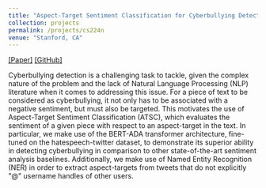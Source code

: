 ```yaml
---
title: "Aspect-Target Sentiment Classification for Cyberbullying Detection"
collection: projects
permalink: /projects/cs224n
venue: "Stanford, CA"
---  
```

[[Paper]](https://sharanramjee.github.io/files/cs224n.pdf)
[[GitHub]](https://github.com/sharanramjee/cyberbullying-atsc)

Cyberbullying detection is a challenging task to tackle, given the complex nature of the problem and the lack of Natural Language Processing (NLP) literature when it comes to addressing this issue. For a piece of text to be considered as cyberbullying, it not only has to be associated with a negative sentiment, but must also be targeted. This motivates the use of Aspect-Target Sentiment Classification (ATSC), which evaluates the sentiment of a given piece with respect to an aspect-target in the text. In particular, we make use of the BERT-ADA transformer architecture, fine-tuned on the hatespeech-twitter dataset, to demonstrate its superior ability in detecting cyberbullying in comparison to other state-of-the-art sentiment analysis baselines. Additionally, we make use of Named Entity Recognition (NER) in order to extract aspect-targets from tweets that do not explicitly "@" username handles of other users.
